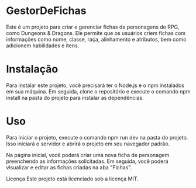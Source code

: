 # GestorDeFichas

Este é um projeto para criar e gerenciar fichas de personagens de RPG, como Dungeons & Dragons. Ele permite que os usuários criem fichas com informações como nome, classe, raça, alinhamento e atributos, bem como adicionem habilidades e itens.

# Instalação
Para instalar este projeto, você precisará ter o Node.js e o npm instalados em sua máquina. Em seguida, clone o repositório e execute o comando npm install na pasta do projeto para instalar as dependências.

# Uso
Para iniciar o projeto, execute o comando npm run dev na pasta do projeto. Isso iniciará o servidor e abrirá o projeto em seu navegador padrão.

Na página inicial, você poderá criar uma nova ficha de personagem preenchendo as informações solicitadas. Em seguida, você poderá visualizar e editar as fichas criadas na aba "Fichas".



Licença
Este projeto está licenciado sob a licença MIT.
